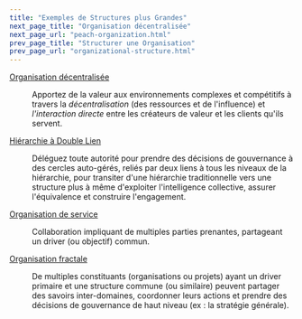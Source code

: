 ```yaml
---
title: "Exemples de Structures plus Grandes"
next_page_title: "Organisation décentralisée"
next_page_url: "peach-organization.html"
prev_page_title: "Structurer une Organisation"
prev_page_url: "organizational-structure.html"
---
```



<dl>

  <dt><a href="peach-organization.html">Organisation décentralisée</a></dt>
  <dd><p>Apportez de la valeur aux environnements complexes et compétitifs à travers la <em>décentralisation</em> (des ressources et de l'influence) et <em>l'interaction directe</em> entre les créateurs de valeur et les clients qu'ils servent.</p></dd>

  <dt><a href="double-linked-hierarchy.html">Hiérarchie à Double Lien</a></dt>
  <dd><p>Déléguez toute autorité pour prendre des décisions de gouvernance à des cercles auto-gérés, reliés par deux liens à tous les niveaux de la hiérarchie, pour transiter d'une hiérarchie traditionnelle vers une structure plus à même d'exploiter l'intelligence collective, assurer l'équivalence et construire l'engagement.</p></dd>

  <dt><a href="service-organization.html">Organisation de service</a></dt>
  <dd><p>Collaboration impliquant de multiples parties prenantes, partageant un driver (ou objectif) commun.</p></dd>

  <dt><a href="fractal-organization.html">Organisation fractale</a></dt>
  <dd><p>De multiples constituants (organisations ou projets) ayant un driver primaire et une structure commune (ou similaire) peuvent partager des savoirs inter-domaines, coordonner leurs actions et prendre des décisions de gouvernance de haut niveau (ex : la stratégie générale).</p></dd>
</dl>
